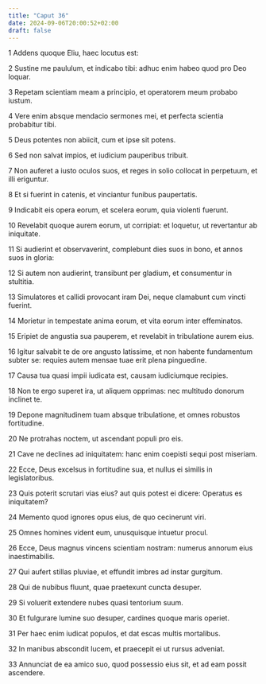```yaml
---
title: "Caput 36"
date: 2024-09-06T20:00:52+02:00
draft: false
---
```



1 Addens quoque Eliu, haec locutus est:

2 Sustine me paululum, et indicabo tibi: adhuc enim habeo quod pro Deo loquar.

3 Repetam scientiam meam a principio, et operatorem meum probabo iustum.

4 Vere enim absque mendacio sermones mei, et perfecta scientia probabitur tibi.

5 Deus potentes non abiicit, cum et ipse sit potens.

6 Sed non salvat impios, et iudicium pauperibus tribuit.

7 Non auferet a iusto oculos suos, et reges in solio collocat in perpetuum, et illi eriguntur.

8 Et si fuerint in catenis, et vinciantur funibus paupertatis.

9 Indicabit eis opera eorum, et scelera eorum, quia violenti fuerunt.

10 Revelabit quoque aurem eorum, ut corripiat: et loquetur, ut revertantur ab iniquitate.

11 Si audierint et observaverint, complebunt dies suos in bono, et annos suos in gloria:

12 Si autem non audierint, transibunt per gladium, et consumentur in stultitia.

13 Simulatores et callidi provocant iram Dei, neque clamabunt cum vincti fuerint.

14 Morietur in tempestate anima eorum, et vita eorum inter effeminatos.

15 Eripiet de angustia sua pauperem, et revelabit in tribulatione aurem eius.

16 Igitur salvabit te de ore angusto latissime, et non habente fundamentum subter se: requies autem mensae tuae erit plena pinguedine.

17 Causa tua quasi impii iudicata est, causam iudiciumque recipies.

18 Non te ergo superet ira, ut aliquem opprimas: nec multitudo donorum inclinet te.

19 Depone magnitudinem tuam absque tribulatione, et omnes robustos fortitudine.

20 Ne protrahas noctem, ut ascendant populi pro eis.

21 Cave ne declines ad iniquitatem: hanc enim coepisti sequi post miseriam.

22 Ecce, Deus excelsus in fortitudine sua, et nullus ei similis in legislatoribus.

23 Quis poterit scrutari vias eius? aut quis potest ei dicere: Operatus es iniquitatem?

24 Memento quod ignores opus eius, de quo cecinerunt viri.

25 Omnes homines vident eum, unusquisque intuetur procul.

26 Ecce, Deus magnus vincens scientiam nostram: numerus annorum eius inaestimabilis.

27 Qui aufert stillas pluviae, et effundit imbres ad instar gurgitum.

28 Qui de nubibus fluunt, quae praetexunt cuncta desuper.

29 Si voluerit extendere nubes quasi tentorium suum.

30 Et fulgurare lumine suo desuper, cardines quoque maris operiet.

31 Per haec enim iudicat populos, et dat escas multis mortalibus.

32 In manibus abscondit lucem, et praecepit ei ut rursus adveniat.

33 Annunciat de ea amico suo, quod possessio eius sit, et ad eam possit ascendere.

